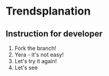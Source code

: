 # Trendsplanation

## Instruction for developer

1. Fork the branch!
2. Yera - it's not easy!
3. Let's try it again!
4. Let's see 
